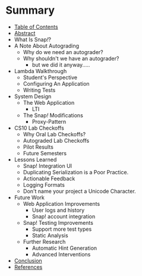 # Summary

* [Table of Contents](contents/toc.md)
* [Abstract](contents/1-Abstract.md)
* What Is Snap<em>!</em>?
* A Note About Autograding
	* Why do we need an autograder?
	* Why shouldn't we have an autograder?
		* but we did it anyway.....
* Lambda Walkthrough
	* Student's Perspective
	* Configuring An Application
	* Writing Tests
* System Design
	* The Web Application
		* LTI
	* The Snap<em>!</em> Modifications
		* Proxy-Pattern
* CS10 Lab Checkoffs
	* Why Oral Lab Checkoffs?
	* Autograded Lab Checkoffs
	* Pilot Results
	* Future Semesters
* Lessons Learned
	* Snap! Integration UI
	* Duplicating Serialization is a Poor Practice.
	* Actionable Feedback
	* Logging Formats
	* Don't name your project a Unicode Character.
* Future Work
	* Web Application Improvements
		* User logs and history
		* Snap! account integration
	* Snap! Testing Improvements
		* Support more test types
		* Static Analysis
	* Further Research
		* Automatic Hint Generation
		* Advanced Interventions
* [Conclusion](contents/conclusion.md)
* [References](contents/references.md)